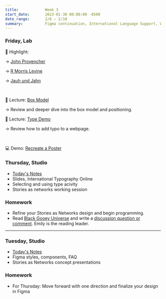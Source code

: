 ```yaml
---
title:            Week 3
start_date:       2023-01-30 00:00:00 -0500
date_range:       2/6 – 2/10
summary:          Figma continuation, International Language Support, Web typography
---
```


### Friday, Lab

🪩 Highlight:

→ [John Provencher](https://johnprovencher.com/)

→ [R Morris Levine](https://rmorrislevine.info/)

→ [Jauh und Jahn](https://jahnundjahn.com/en/artists)

<br />

📝 Lecture: [Box Model](https://core-interaction.github.io/lab/box-model/)

→ Review and deeper dive into the box model and positioning.

📝 Lecture: [Type Demo](http://arts21.labud.nyc/assets/demos/type-demo/index.html)

→ Review how to add typo to a webpage.

<br />

💻 Demo: [Recreate a Poster](https://www.dropbox.com/scl/fi/5xthhmd4mh2b04izxm7w1/Week-3-Reviewing-CSS-Positioning-and-Web-Typography.paper?dl=0&rlkey=kyz8eqp5jt4xl5pmslrytnuld)

### Thursday, Studio

- [Today's Notes](https://paper.dropbox.com/doc/Parsons-Core-Interaction-S23-Week-3-Class-2-Notes--ByXcmmu7_eLVjuGoMUHmhMjhAQ-PXgWPRgjn1uHpmQRFG7vM)
- Slides, International Typography Online
- Selecting and using type acivity
- Stories as networks working session

### Homework
- Refine your Stories as Networks design and begin programming.
- Read [Black Gooey Universe](https://static1.squarespace.com/static/59238d36d2b8575d127794a4/t/5a60bdecf9619a7f881b02a0/1516289526013/UNBAG_2_AmericanArtist.pdf) and write a [discussion question or comment](https://paper.dropbox.com/doc/Parsons-Core-Interaction-S23-Reading-Reflections--BxHeyWrniW2rJzD4_C7pN4teAQ-xcAaUIV4Syfp3zmAR7IMi). Emily is the reading leader.


---


### Tuesday, Studio

- [Today's Notes](https://paper.dropbox.com/doc/Parsons-Core-Interaction-S23-Week-3-Class-1-Notes--ByMyYIeE9QlMBAHsWneKlBDOAQ-ZMdUU1ovbkvrBKUOe2FZs)
- Figma styles, components, FAQ
- Stories as Networks concept presentations

### Homework
- For Thursday: Move forward with one direction and finalize your design in Figma
